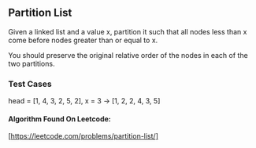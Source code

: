 ## Partition List

Given a linked list and a value x, partition it such that all nodes less than x come before nodes greater than or equal to x.

You should preserve the original relative order of the nodes in each of the two partitions.

### Test Cases

head = [1, 4, 3, 2, 5, 2], x = 3 -> [1, 2, 2, 4, 3, 5]


#### Algorithm Found On Leetcode:
[https://leetcode.com/problems/partition-list/]